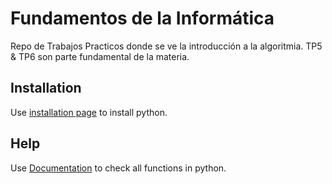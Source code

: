 # Fundamentos de la Informática

Repo de Trabajos Practicos donde se ve la introducción a la algoritmia.
TP5 & TP6 son parte fundamental de la materia.

## Installation

Use [installation page](https://www.python.org/downloads/) to install python.

## Help

Use [Documentation](https://docs.python.org/3/) to check all functions in python.

